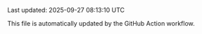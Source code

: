Last updated: 2025-09-27 08:13:10 UTC

This file is automatically updated by the GitHub Action workflow.
